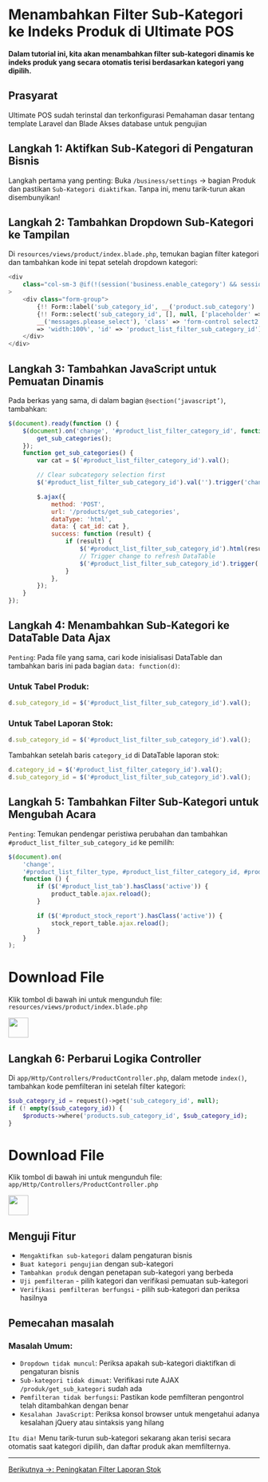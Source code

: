 # Menambahkan Filter Sub-Kategori ke Indeks Produk di Ultimate POS

**Dalam tutorial ini, kita akan menambahkan filter sub-kategori dinamis ke indeks produk yang secara otomatis terisi berdasarkan kategori yang dipilih.**

## Prasyarat
Ultimate POS sudah terinstal dan terkonfigurasi
Pemahaman dasar tentang template Laravel dan Blade
Akses database untuk pengujian

## Langkah 1: Aktifkan Sub-Kategori di Pengaturan Bisnis
Langkah pertama yang penting: Buka `/business/settings` → bagian Produk dan pastikan `Sub-Kategori diaktifkan`. Tanpa ini, menu tarik-turun akan disembunyikan!

## Langkah 2: Tambahkan Dropdown Sub-Kategori ke Tampilan
Di `resources/views/product/index.blade.php`, temukan bagian filter kategori dan tambahkan kode ini tepat setelah dropdown kategori:

```php
<div
    class="col-sm-3 @if(!(session('business.enable_category') && session('business.enable_sub_category'))) hide @endif"
>
    <div class="form-group">
        {!! Form::label('sub_category_id', __('product.sub_category') . ':') !!}
        {!! Form::select('sub_category_id', [], null, ['placeholder' =>
        __('messages.please_select'), 'class' => 'form-control select2','style'
        => 'width:100%', 'id' => 'product_list_filter_sub_category_id']); !!}
    </div>
</div>
```
## Langkah 3: Tambahkan JavaScript untuk Pemuatan Dinamis

Pada berkas yang sama, di dalam bagian `@section(‘javascript’)`, tambahkan:

```js
$(document).ready(function () {
    $(document).on('change', '#product_list_filter_category_id', function () {
        get_sub_categories();
    });
    function get_sub_categories() {
        var cat = $('#product_list_filter_category_id').val();

        // Clear subcategory selection first
        $('#product_list_filter_sub_category_id').val('').trigger('change');

        $.ajax({
            method: 'POST',
            url: '/products/get_sub_categories',
            dataType: 'html',
            data: { cat_id: cat },
            success: function (result) {
                if (result) {
                    $('#product_list_filter_sub_category_id').html(result);
                    // Trigger change to refresh DataTable
                    $('#product_list_filter_sub_category_id').trigger('change');
                }
            },
        });
    }
});
```
## Langkah 4: Menambahkan Sub-Kategori ke DataTable Data Ajax

`Penting`: Pada file yang sama, cari kode inisialisasi DataTable dan tambahkan baris ini pada bagian `data: function(d)`:

### Untuk Tabel Produk:
```js
d.sub_category_id = $('#product_list_filter_sub_category_id').val();
```
### Untuk Tabel Laporan Stok:

```js
d.sub_category_id = $('#product_list_filter_sub_category_id').val();
```
Tambahkan setelah baris `category_id` di DataTable laporan stok:
```js
d.category_id = $('#product_list_filter_category_id').val();
d.sub_category_id = $('#product_list_filter_sub_category_id').val();
```

## Langkah 5: Tambahkan Filter Sub-Kategori untuk Mengubah Acara

`Penting`: Temukan pendengar peristiwa perubahan dan tambahkan `#product_list_filter_sub_category_id` ke pemilih:

```js
$(document).on(
    'change',
    '#product_list_filter_type, #product_list_filter_category_id, #product_list_filter_brand_id, #product_list_filter_unit_id, #product_list_filter_tax_id, #location_id, #active_state, #repair_model_id, #product_list_filter_sub_category_id',
    function () {
        if ($('#product_list_tab').hasClass('active')) {
            product_table.ajax.reload();
        }

        if ($('#product_stock_report').hasClass('active')) {
            stock_report_table.ajax.reload();
        }
    }
);
```

# Download File

Klik tombol di bawah ini untuk mengunduh file:
`resources/views/product/index.blade.php`

[<img src="https://cdn.dribbble.com/userupload/22093214/file/original-db82f3604c929f9afd64d6ce17f3d354.gif" width="40" height="40" />](https://drive.google.com/file/d/1RGPAiZoHBV_80RDnG2tFELoKIYN-CVzf/view?usp=drive_link)

## Langkah 6: Perbarui Logika Controller

Di `app/Http/Controllers/ProductController.php`, dalam metode `index()`, tambahkan kode pemfilteran ini setelah filter kategori:

```php
$sub_category_id = request()->get('sub_category_id', null);
if (! empty($sub_category_id)) {
    $products->where('products.sub_category_id', $sub_category_id);
}
```

# Download File

Klik tombol di bawah ini untuk mengunduh file:
`app/Http/Controllers/ProductController.php`

[<img src="https://cdn.dribbble.com/userupload/22093214/file/original-db82f3604c929f9afd64d6ce17f3d354.gif" width="40" height="40" />](https://drive.google.com/file/d/1_O6h2hPiqxDyeJvLB-kHDcpXGUr2LNy8/view?usp=drive_link)

## Menguji Fitur
- `Mengaktifkan sub-kategori` dalam pengaturan bisnis
- `Buat kategori pengujian` dengan sub-kategori
- `Tambahkan produk` dengan penetapan sub-kategori yang berbeda
- `Uji pemfilteran` - pilih kategori dan verifikasi pemuatan sub-kategori
- `Verifikasi pemfilteran berfungsi` - pilih sub-kategori dan periksa hasilnya

## Pemecahan masalah
### Masalah Umum:

- `Dropdown tidak muncul`: Periksa apakah sub-kategori diaktifkan di pengaturan bisnis
- `Sub-kategori tidak dimuat`: Verifikasi rute AJAX `/produk/get_sub_kategori` sudah ada
- `Pemfilteran tidak berfungsi`: Pastikan kode pemfilteran pengontrol telah ditambahkan dengan benar
- `Kesalahan JavaScript`: Periksa konsol browser untuk mengetahui adanya kesalahan jQuery atau sintaksis yang hilang

`Itu dia!` Menu tarik-turun sub-kategori sekarang akan terisi secara otomatis saat kategori dipilih, dan daftar produk akan memfilternya.

---

[Berikutnya →: Peningkatan Filter Laporan Stok](2.md)